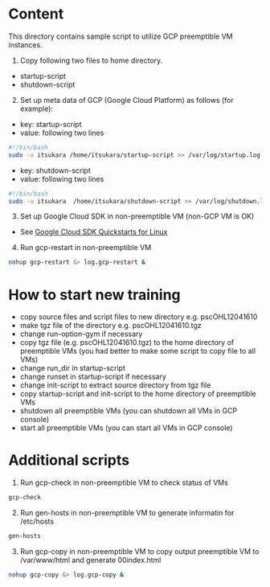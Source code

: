 # Content
This directory contains sample script to utilize GCP preemptible VM instances.

1. Copy following two files to home directory.
 * startup-script
 * shutdown-script

2. Set up meta data of GCP (Google Cloud Platform) as follows (for example):
 * key:   startup-script
 * value: following two lines
```sh
#!/bin/bash
sudo -u itsukara /home/itsukara/startup-script >> /var/log/startup.log 
```

 * key:   shutdown-script
 * value: following two lines
```sh
#!/bin/bash
sudo -u itsukara  /home/itsukara/shutdown-script >> /var/log/shutdown.log
```

3. Set up Google Cloud SDK in non-preemptible VM (non-GCP VM is OK)
 * See [Google Cloud SDK Quickstarts for Linux](https://cloud.google.com/sdk/docs/quickstart-linux)

4. Run gcp-restart in non-preemptible VM
```sh
nohup gcp-restart &> log.gcp-restart &
```

# How to start new training
 * copy source files and script files to new directory e.g. pscOHL12041610
 * make tgz file of the directory e.g. pscOHL12041610.tgz
 * change run-option-gym if necessary
 * copy tgz file (e.g. pscOHL12041610.tgz) to the home directory of preemptible VMs (you had better to make some script to copy file to all VMs)
 * change run_dir in startup-script
 * change runset in startup-script if necessary
 * change init-script to extract source directory from tgz file
 * copy startup-script and init-script to the home directory of preemptible VMs
 * shutdown all preemptible VMs (you can shutdown all VMs in GCP console)
 * start all preemptible VMs (you can start all VMs in GCP console)

# Additional scripts
1. Run gcp-check in non-preemptible VM to check status of VMs
```sh
gcp-check
```

2. Run gen-hosts in non-preemptible VM to generate informatin for /etc/hosts
```sh
gen-hosts
```

3. Run gcp-copy in non-preemptible VM to copy output preemptible VM to /var/www/html and generate 00index.html
```sh
nohup gcp-copy &> log.gcp-copy &
```
